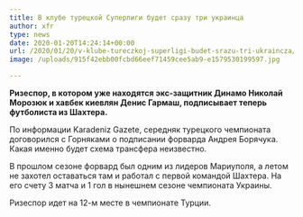 ```yaml
---
title: В клубе турецкой Суперлиги будет сразу три украинца
author: xfr
type: news
date: 2020-01-20T14:24:14+00:00
url: /2020/01/20/v-klube-tureczkoj-superligi-budet-srazu-tri-ukraincza/
image: /uploads/915f42ebb00fcbd66eef71459cee5ab9-e1579530199597.jpg

---
```

**Ризеспор, в котором уже находятся экс-защитник Динамо Николай Морозюк и хавбек киевлян Денис Гармаш, подписывает теперь футболиста из Шахтера.**

По информации Karadeniz Gazete, середняк турецкого чемпионата договорился с Горняками о подписании форварда Андрея Борячука. Какая именно будет схема трансфера неизвестно.

В прошлом сезоне форвард был одним из лидеров Мариуполя, а летом не захотел оставаться там и работал с первой командой Шахтера. На его счету 3 матча и 1 гол в нынешнем сезоне чемпионата Украины.

Ризеспор идет на 12-м месте в чемпионате Турции.